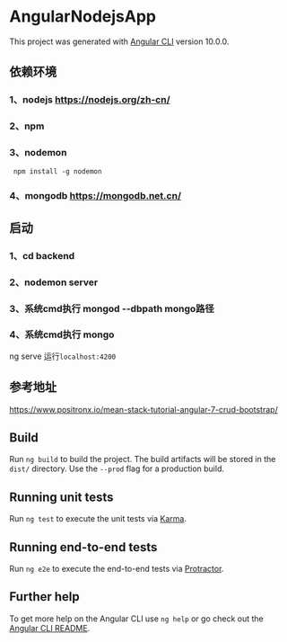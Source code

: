 # AngularNodejsApp

This project was generated with [Angular CLI](https://github.com/angular/angular-cli) version 10.0.0.
## 依赖环境
  ### 1、nodejs https://nodejs.org/zh-cn/
  ### 2、npm
  ### 3、nodemon
     npm install -g nodemon
  ### 4、mongodb https://mongodb.net.cn/

## 启动
  ### 1、cd backend
  ### 2、nodemon server
  ### 3、系统cmd执行 mongod --dbpath  mongo路径
  ### 4、系统cmd执行 mongo

  ng serve 运行`localhost:4200`
## 参考地址
  https://www.positronx.io/mean-stack-tutorial-angular-7-crud-bootstrap/
## Build

Run `ng build` to build the project. The build artifacts will be stored in the `dist/` directory. Use the `--prod` flag for a production build.

## Running unit tests

Run `ng test` to execute the unit tests via [Karma](https://karma-runner.github.io).

## Running end-to-end tests

Run `ng e2e` to execute the end-to-end tests via [Protractor](http://www.protractortest.org/).

## Further help

To get more help on the Angular CLI use `ng help` or go check out the [Angular CLI README](https://github.com/angular/angular-cli/blob/master/README.md).
